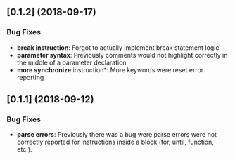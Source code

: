## [0.1.2] (2018-09-17)
### Bug Fixes
- **break instruction**: Forgot to actually implement break statement logic
- **parameter syntax**: Previously comments would not highlight correctly in the middle of a parameter declaration
- **more synchronize** instruction*: More keywords were reset error reporting

## [0.1.1] (2018-09-12)
### Bug Fixes
- **parse errors**: Previously there was a bug were parse errors were not correctly reported for instructions inside a block (for, until, function, etc.).